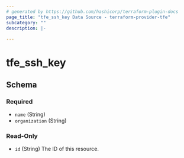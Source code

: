 ```yaml
---
# generated by https://github.com/hashicorp/terraform-plugin-docs
page_title: "tfe_ssh_key Data Source - terraform-provider-tfe"
subcategory: ""
description: |-
  
---
```


# tfe_ssh_key





<!-- schema generated by tfplugindocs -->
## Schema

### Required

- `name` (String)
- `organization` (String)

### Read-Only

- `id` (String) The ID of this resource.

